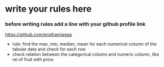 # write your rules here

### before writing rules add a line with your github profile link

https://github.com/prathamjagga
- rule: find the max, min, median, mean for each numerical column of the tabular data and check for each row
- check relation between the categorical column and numeric column, like rel of fruit with price
